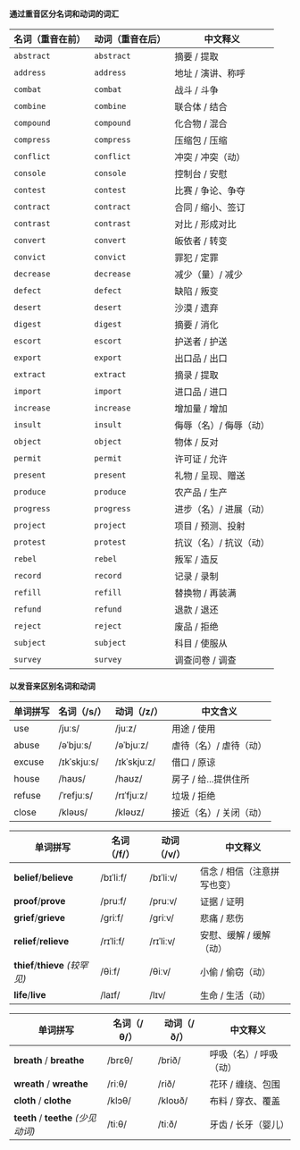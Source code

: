 #### 通过重音区分名词和动词的词汇

| 名词（重音在前）   | 动词（重音在后）   | 中文释义         |
| ---------- | ---------- | ------------ |
| `abstract` | `abstract` | 摘要 / 提取      |
| `address`  | `address`  | 地址 / 演讲、称呼   |
| `combat`   | `combat`   | 战斗 / 斗争      |
| `combine`  | `combine`  | 联合体 / 结合     |
| `compound` | `compound` | 化合物 / 混合     |
| `compress` | `compress` | 压缩包 / 压缩     |
| `conflict` | `conflict` | 冲突 / 冲突（动）   |
| `console`  | `console`  | 控制台 / 安慰     |
| `contest`  | `contest`  | 比赛 / 争论、争夺   |
| `contract` | `contract` | 合同 / 缩小、签订   |
| `contrast` | `contrast` | 对比 / 形成对比    |
| `convert`  | `convert`  | 皈依者 / 转变     |
| `convict`  | `convict`  | 罪犯 / 定罪      |
| `decrease` | `decrease` | 减少（量）/ 减少    |
| `defect`   | `defect`   | 缺陷 / 叛变      |
| `desert`   | `desert`   | 沙漠 / 遗弃      |
| `digest`   | `digest`   | 摘要 / 消化      |
| `escort`   | `escort`   | 护送者 / 护送     |
| `export`   | `export`   | 出口品 / 出口     |
| `extract`  | `extract`  | 摘录 / 提取      |
| `import`   | `import`   | 进口品 / 进口     |
| `increase` | `increase` | 增加量 / 增加     |
| `insult`   | `insult`   | 侮辱（名）/ 侮辱（动） |
| `object`   | `object`   | 物体 / 反对      |
| `permit`   | `permit`   | 许可证 / 允许     |
| `present`  | `present`  | 礼物 / 呈现、赠送   |
| `produce`  | `produce`  | 农产品 / 生产     |
| `progress` | `progress` | 进步（名）/ 进展（动） |
| `project`  | `project`  | 项目 / 预测、投射   |
| `protest`  | `protest`  | 抗议（名）/ 抗议（动） |
| `rebel`    | `rebel`    | 叛军 / 造反      |
| `record`   | `record`   | 记录 / 录制      |
| `refill`   | `refill`   | 替换物 / 再装满    |
| `refund`   | `refund`   | 退款 / 退还      |
| `reject`   | `reject`   | 废品 / 拒绝      |
| `subject`  | `subject`  | 科目 / 使服从     |
| `survey`   | `survey`   | 调查问卷 / 调查    |
#### 以发音来区别名词和动词
|单词拼写|名词（/s/）|动词（/z/）|中文含义|
|---|---|---|---|
|use|/juːs/|/juːz/|用途 / 使用|
|abuse|/əˈbjuːs/|/əˈbjuːz/|虐待（名）/ 虐待（动）|
|excuse|/ɪkˈskjuːs/|/ɪkˈskjuːz/|借口 / 原谅|
|house|/haʊs/|/haʊz/|房子 / 给...提供住所|
|refuse|/ˈrefjuːs/|/rɪˈfjuːz/|垃圾 / 拒绝|
|close|/kləʊs/|/kləʊz/|接近（名）/ 关闭（动）|

|单词拼写|名词（/f/）|动词（/v/）|中文释义|
|---|---|---|---|
|**belief**/**believe**|/bɪˈliːf/|/bɪˈliːv/|信念 / 相信（注意拼写也变）|
|**proof**/**prove**|/pruːf/|/pruːv/|证据 / 证明|
|**grief**/**grieve**|/ɡriːf/|/ɡriːv/|悲痛 / 悲伤|
|**relief**/**relieve**|/rɪˈliːf/|/rɪˈliːv/|安慰、缓解 / 缓解（动）|
|**thief**/**thieve** _(较罕见)_|/θiːf/|/θiːv/|小偷 / 偷窃（动）|
|**life**/**live**|/laɪf/|/lɪv/|生命 / 生活（动）|

| 单词拼写                            | 名词（/θ/） | 动词（/ð/） | 中文释义         |
| ------------------------------- | ------- | ------- | ------------ |
| **breath** / **breathe**        | /brɛθ/  | /brið/  | 呼吸（名）/ 呼吸（动） |
| **wreath** / **wreathe**        | /riːθ/  | /rið/   | 花环 / 缠绕、包围   |
| **cloth** / **clothe**          | /klɔθ/  | /kloʊð/ | 布料 / 穿衣、覆盖   |
| **teeth** / **teethe** _(少见动词)_ | /tiːθ/  | /tiːð/  | 牙齿 / 长牙（婴儿）  |
